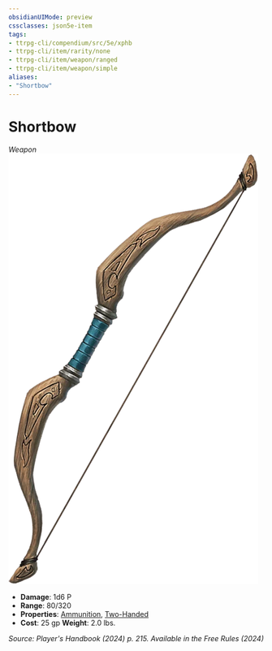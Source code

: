 ```yaml
---
obsidianUIMode: preview
cssclasses: json5e-item
tags:
- ttrpg-cli/compendium/src/5e/xphb
- ttrpg-cli/item/rarity/none
- ttrpg-cli/item/weapon/ranged
- ttrpg-cli/item/weapon/simple
aliases: 
- "Shortbow"
---
```

# Shortbow
*Weapon*  
![](3-Compendium/items/img/shortbow.webp#right)

- **Damage**: 1d6 P
- **Range**: 80/320
- **Properties**: [Ammunition](3-Compendium/rules/item-properties.md#Ammunition), [Two-Handed](3-Compendium/rules/item-properties.md#Two-Handed)
- **Cost**: 25 gp
**Weight**: 2.0 lbs.

*Source: Player's Handbook (2024) p. 215. Available in the Free Rules (2024)*